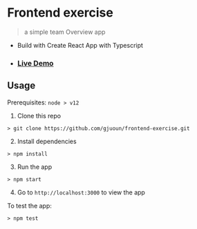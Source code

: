 # Frontend exercise
> a simple team Overview app 

* Build with Create React App with Typescript
* ### [Live Demo](https://frontend-exercise-jun.vercel.app/)


## Usage

Prerequisites: `node > v12 `

1. Clone this repo 
```shell
> git clone https://github.com/gjuoun/frontend-exercise.git
```

2. Install dependencies
```
> npm install
```
3. Run the app
```
> npm start
```

4. Go to `http://localhost:3000` to view the app


To test the app: 
```
> npm test
```

